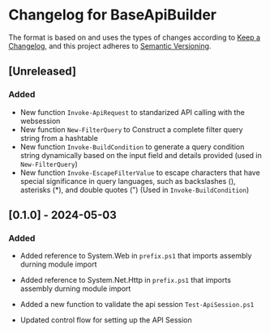 # Changelog for BaseApiBuilder

The format is based on and uses the types of changes according to [Keep a Changelog](https://keepachangelog.com/en/1.0.0/),
and this project adheres to [Semantic Versioning](https://semver.org/spec/v2.0.0.html).

## [Unreleased]

### Added 
- New function `Invoke-ApiRequest` to standarized API calling with the websession
- New function `New-FilterQuery` to Construct a complete filter query string from a hashtable
- New function `Invoke-BuildCondition` to generate a query condition string dynamically based on the input field and details provided (used in `New-FilterQuery`)
- New function `Invoke-EscapeFilterValue` to escape characters that have special significance in query languages, such as backslashes (\), asterisks (*), and double quotes (") (Used in `Invoke-BuildCondition`)

## [0.1.0] - 2024-05-03

### Added

- Added reference to System.Web in `prefix.ps1` that imports assembly durning module import
- Added reference to System.Net.Http in `prefix.ps1` that imports assembly durning module import
- Added a new function to validate the api session `Test-ApiSession.ps1`

- Updated control flow for setting up the API Session
